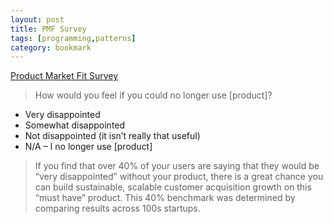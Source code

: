 ```yaml
---
layout: post
title: PMF Survey
tags: [programming,patterns]
category: bookmark
---
```


[Product Market Fit Survey](https://pmfsurvey.com/)

> How would you feel if you could no longer use [product]?

- Very disappointed
- Somewhat disappointed
- Not disappointed (it isn’t really that useful)
- N/A – I no longer use [product]

> If you find that over 40% of your users are saying that they would be “very disappointed” without your product, there is a great chance you can build sustainable, scalable customer acquisition growth on this “must have” product.  This 40% benchmark was determined by comparing results across 100s startups.
